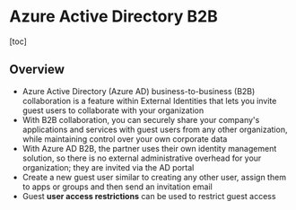 # Azure Active Directory B2B



[toc]

## Overview



- Azure Active Directory (Azure AD) business-to-business (B2B)  collaboration is a feature within External Identities that lets you  invite guest users to collaborate with your organization
- With B2B collaboration, you can securely share your company's  applications and services with guest users from any other organization,  while maintaining control over your own corporate data
- With Azure AD B2B, the partner uses their own identity management  solution, so there is no external administrative overhead for your  organization; they are invited via the AD portal
- Create a new guest user similar to creating any other user, assign them to apps or groups and then send an invitation email
- Guest **user access restrictions** can be used to restrict guest access 

